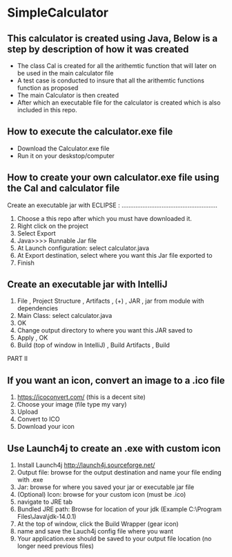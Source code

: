 # SimpleCalculator

## This calculator is created using Java, Below is a step by description of how it was created

* The class Cal is created for all the arithemtic function that will later on be used in the main calculator file
* A test case is conducted to insure that all the arithemtic functions function as proposed
* The main Calculator is then created
* After which an executable file for the calculator is created which is also included in this repo.

## How to execute the calculator.exe file

* Download the Calculator.exe file
* Run it on your deskstop/computer

## How to create your own calculator.exe file using the Cal and calculator file


Create an executable jar with ECLIPSE :
.......................................................

1. Choose a this repo after which you must have downloaded it.
2. Right click on the project
3. Select Export
4. Java>>>> Runnable Jar file
5. At Launch configuration: select calculator.java
6. At Export destination, select where you want this Jar file exported to
7. Finish


Create an executable jar with IntelliJ
-----------------------------------------
1. File , Project Structure , Artifacts , (+) , JAR ,  jar from module with dependencies
2. Main Class: select calculator.java
3. OK
3. Change output directory to where you want this JAR saved to
6. Apply , OK
7. Build (top of window in IntelliJ) , Build Artifacts , Build


PART II

If you want an icon, convert an image to a .ico file
----------------------------------------------------
1. https://icoconvert.com/ (this is a decent site)
2. Choose your image (file type my vary)
3. Upload
4. Convert to ICO
5. Download your icon

Use Launch4j to create an .exe with custom icon
----------------------------------------------
1. Install Launch4j http://launch4j.sourceforge.net/
2. Output file: browse for the output destination and name your file ending with .exe
3. Jar: browse for where you saved your jar or executable jar file
4. (Optional) Icon: browse for your custom icon (must be .ico)
5. navigate to JRE tab
6. Bundled JRE path: Browse for location of your jdk (Example C:\Program Files\Java\jdk-14.0.1)
7. At the top of window, click the Build Wrapper (gear icon)
8. name and save the Lauch4j config file where you want
9. Your application.exe should be saved to your output file location (no longer need previous files)
